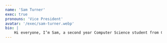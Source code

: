 ```yaml
---
name: 'Sam Turner'
exec: true
pronouns: 'Vice President'
avatar: '/exec/sam-turner.webp'
bio: |
    Hi everyone, I’m Sam, a second year Computer Science student from Coventry, and Warwick AI’s Vice President this year! Within AI, I’m mostly interested in how AI can be used with simulations to help solve problems in the natural sciences. Outside of AI, I enjoy climbing and can play the flute! Fun fact: I have a 1,200 day streak on Duolingo!
---
```

